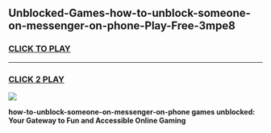 
## Unblocked-Games-how-to-unblock-someone-on-messenger-on-phone-Play-Free-3mpe8
<h3>
<a href="https://premium76.site?title=how-to-unblock-someone-on-messenger-on-phone&ref=10A">CLICK TO PLAY</a></h3>
<hr>

<h3>
<a href="https://premium76.site?title=how-to-unblock-someone-on-messenger-on-phone&ref=10A">CLICK 2 PLAY</a>
  
</h3>

<a href="https://premium76.site?title=how-to-unblock-someone-on-messenger-on-phone&ref=10A"><img src="https://clearcache.store/games.png"></a>


**how-to-unblock-someone-on-messenger-on-phone games unblocked: Your Gateway to Fun and Accessible Online Gaming**
